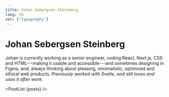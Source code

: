 ```yaml
---
title: Johan Sebergsen Steinberg
lang: nb
set: ["typography"]
---
```


# Johan Sebergsen Steinberg

Johan is currently working as a senior engineer, coding React, Next.js, CSS and HTML---making it usable and accessible---and sometimes designing in Figma, and; always thinking about pleasing, minimalistic, optimized and ethical web products. *Previously worked with Svelte, and still loves and uses it after work.*

<PostList {posts} />

<script context="module">
	const markdownFiles = import.meta.globEager(`./*.md`);
	const getSlug = (path) => path.replace(/.*\/([^/]*)\..*$/, "$1");

	export const load = async ({ url }) => {
		const data = Object.keys(markdownFiles)
			.map((path) => {
				return {
					filePath: path,
					slug: getSlug(path),
					path: `${url.pathname}/${getSlug(path)}`,
					title: markdownFiles[path].metadata?.title || getSlug(path),
					metadata: markdownFiles[path].metadata,
				};
			})
			.filter((item) => !['index'].includes(item.title));

		return {
			props: {
				posts: data,
			},
		};
	};
</script>

<script>
	import PostList from "/src/libs/PostList.svelte";
	export let posts;
</script>
